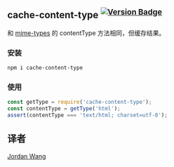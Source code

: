 ## cache-content-type <sup>[![Version Badge](http://versionbadg.es/node-modules/cache-content-type.svg)](https://www.npmjs.com/package/cache-content-type)</sup>

和 [mime-types](https://github.com/jshttp/mime-types) 的 contentType 方法相同，但缓存结果。

### 安装

```sh
npm i cache-content-type
```

### 使用

```js
const getType = require('cache-content-type');
const contentType = getType('html');
assert(contentType === 'text/html; charset=utf-8');
```

## 译者

[Jordan Wang](https://github.com/mingmingwon/)
